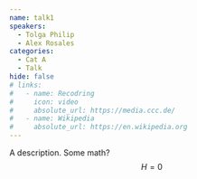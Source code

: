 ```yaml
---
name: talk1
speakers:
  - Tolga Philip
  - Alex Rosales
categories:
  - Cat A
  - Talk
hide: false
# links:
#   - name: Recodring
#     icon: video
#     absolute_url: https://media.ccc.de/
#   - name: Wikipedia
#     absolute_url: https://en.wikipedia.org
---
```


A description.
Some math?
$$
H=0
$$